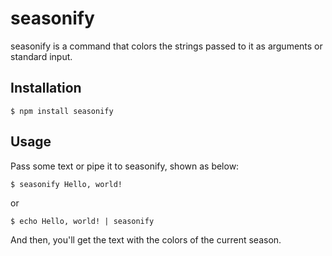 # seasonify
seasonify is a command that colors the strings passed to it as arguments or standard input.
## Installation
```
$ npm install seasonify
```
## Usage
Pass some text or pipe it to seasonify, shown as below:  
```
$ seasonify Hello, world!
```
or
```
$ echo Hello, world! | seasonify
```
And then, you'll get the text with the colors of the current season.
